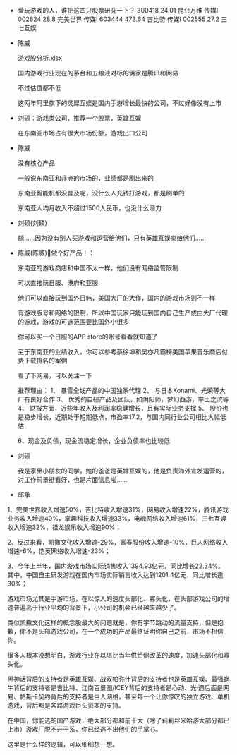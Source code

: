 - 爱玩游戏的人，谁把这四只股票研究一下？
      300418  24.01  昆仑万维  传媒I
      002624  28.8  完美世界  传媒I
      603444  473.64  吉比特  传媒I
      002555 27.2 三七互娱

- 陈威

  [游戏股分析.xlsx](https://docs.qq.com/sheet/DU01aYXVVSUFURnFl)

  国内游戏行业现在的茅台和五粮液对标的俩家是腾讯和网易

  不过估值都不低

  这两年阿里旗下的灵犀互娱是国内手游增长最快的公司，不过好像没有上市

- 刘硕：游戏类公司，推荐一个股票，英雄互娱

  在东南亚市场占有很大市场份额，游戏出口公司

- 陈威

  没有核心产品

  一般说东南亚和非洲的市场的，业绩都是刷出来的

  东南亚智能机都没普及呢，没什么人充钱打游戏，都是刷单的

  东南亚人均月收入不超过1500人民币，也没什么潜力

- 刘硕(刘硕)

  额……因为没有别人买游戏和运营给他们，只有英雄互娱卖给他们……

- 陈威(陈威)💬做个好产品！：

  东南亚的游戏商店和中国不太一样，他们没有网络监管限制

  可以直接玩日服、港府和亚服

  他们可以直接玩到国外日韩，美国大厂的大作，国内的游戏市场则不一样

  有游戏版号和网络的限制，所以中国玩家只能玩到国内自己生产或由大厂代理的游戏，游戏的可选范围要比国外小很多

  你可以买一个日服的APP store的账号看看就知道了

  至于东南亚的业绩收入，你可以参考蔡徐坤和吴亦凡霸榜美国苹果音乐商店付费下载排名的案例

  看了下网易，可以关注一下

  推荐理由：
  1、  暴雪全线产品的中国独家代理
  2、  与日本Konami、光荣等大厂有良好合作
  3、  优秀的自研产品及团队，如阴阳师，梦幻西游，率土之滨等
  4、  财报方面，近些年收入及利润率稳健增长，且有实际业务支撑
  5、  股价也是稳步增长，近期处于短期低点，市盈率17.2，与国内同行业公司相比大幅低估

  6、现金及负债，现金流稳定增长，企业负债率也比较低

- 刘硕

  我是家里小朋友的同学，她的爸爸是英雄互娱的，他是负责海外宣发运营的，对工作前景挺看好，也是片面信息啦……

  

- 邱承

1、完美世界收入增速50%，吉比特收入增速31%，网易收入增速22%，腾讯游戏业务收入增速40%，掌趣科技收入增速33%，电魂网络收入增速61%，三七互娱收入增速32%，祖龙娱乐收入增速90%；

2、反过来看，凯撒文化收入增速-29%，富春股份收入增速-10%，巨人网络收入增速-6%，恺英网络收入增速-23%；

3、今年上半年，国内游戏市场实际销售收入1394.93亿元，同比增长22.34%。其中，中国自主研发游戏在国内市场实际销售收入达到1201.4亿元，同比增长逾30%；


游戏市场尤其是手游市场，在以惊人的速度头部化、寡头化，在头部游戏公司的增速普遍高于行业平均的背景下，小公司的机会已经越来越少了。


类似凯撒文化这样的概念股最大的问题就是，你有字节跳动的流量支持，但是抱歉，你不是头部游戏公司，在一个成功的产品最终证明你自己之前，市场不相信你。


很多人根本没想明白，游戏行业在以堪比当年供给侧改革的速度，加速头部化和寡头化。


黑神话背后的支持者是英雄互娱、战双帕弥什背后的支持者也是英雄互娱、最强蜗牛背后的支持者是吉比特、江南百景图/ICEY背后的支持者是心动、光·遇后面是网易、帕斯卡契约背后的支持者是巨人网络，甚至每一个让你惊叹的独立游戏、单机游戏，背后都是各路游戏巨头资本的支持。


在中国，你能选的国产游戏，绝大部分都和前十大（除了莉莉丝米哈游大部分都已上市）游戏厂脱不开干系，你已经逃不出他们的手掌心。


这里是什么样的逻辑，可以细细想一想。


